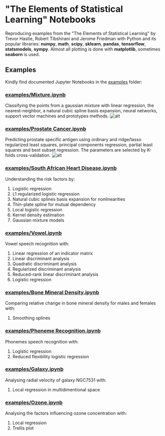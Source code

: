 # "The Elements of Statistical Learning" Notebooks
Reproducing examples from the "The Elements of Statistical Learning" by Trevor Hastie, Robert Tibshirani and Jerome Friedman with Python and its popular libraries: 
**numpy**, **math**, **scipy**, **sklearn**, **pandas**, **tensorflow**, **statsmodels**, **sympy**. Almost all plotting is done with **matplotlib**, sometimes **seaborn** is used. 

## Examples
Kindly find documented Jupyter Notebooks in the [examples](https://github.com/empathy87/The-Elements-of-Statistical-Learning-Python-Notebooks/tree/master/examples) folder:
### [examples/Mixture.ipynb](https://github.com/empathy87/The-Elements-of-Statistical-Learning-Python-Notebooks/blob/master/examples/Mixture.ipynb)

Classifying the points from a gaussian mixture with linear regression, the nearest-neighbor, a natural cubic spline basis expansion, neural networks, support vector machines and prototypes methods.
![alt](https://github.com/empathy87/The-Elements-of-Statistical-Learning-Python-Notebooks/blob/master/images/mixture.png)
### [examples/Prostate Cancer.ipynb](https://github.com/empathy87/The-Elements-of-Statistical-Learning-Python-Notebooks/blob/master/examples/Prostate%20Cancer.ipynb)

Predicting prostate specific antigen using ordinary and ridge/lasso regularized least squares, principal components regression, partial least squares and best subset regression. The parameters are selected by K-folds cross-validation.
![alt](https://github.com/empathy87/The-Elements-of-Statistical-Learning-Python-Notebooks/blob/master/images/cancer.png)
### [examples/South African Heart Disease.ipynb](https://github.com/empathy87/The-Elements-of-Statistical-Learning-Python-Notebooks/blob/master/examples/South%20African%20Heart%20Disease.ipynb)
Understanding the risk factors by:
1. Logistic regression
2. L1 regularized logistic regression
3. Natural cubic splines basis expansion for nonlinearities
4. Thin-plate spline for mutual dependency
5. Local logistic regression
6. Kernel density estimation
7. Gaussian mixture models
### [examples/Vowel.ipynb](https://github.com/empathy87/The-Elements-of-Statistical-Learning-Python-Notebooks/blob/master/examples/Vowel.ipynb)
Vowel speech recognition with:
1. Linear regression of an indicator matrix
2. Linear discriminant analysis
3. Quadratic discriminant analysis
4. Regularized discriminant analysis
5. Reduced-rank linear discriminant analysis
6. Logistic regression
### [examples/Bone Mineral Density.ipynb](https://github.com/empathy87/The-Elements-of-Statistical-Learning-Python-Notebooks/blob/master/examples/Bone%20Mineral%20Density.ipynb)
Comparing relative change in bone mineral density for males and females with:
1. Smoothing splines
### [examples/Phoneme Recognition.ipynb](https://github.com/empathy87/The-Elements-of-Statistical-Learning-Python-Notebooks/blob/master/examples/Phoneme%20Recognition.ipynb)
Phonemes speech recognition with:
1. Logistic regression
2. Reduced flexibility logistic regression
### [examples/Galaxy.ipynb](https://github.com/empathy87/The-Elements-of-Statistical-Learning-Python-Notebooks/blob/master/examples/Galaxy.ipynb)
Analysing radial velocity of galaxy NGC7531 with:
1. Local regression in multidimentional space
### [examples/Ozone.ipynb](https://github.com/empathy87/The-Elements-of-Statistical-Learning-Python-Notebooks/blob/master/examples/Ozone.ipynb)
Analysing the factors influencing ozone concentration with:
1. Local regression
2. Trellis plot
